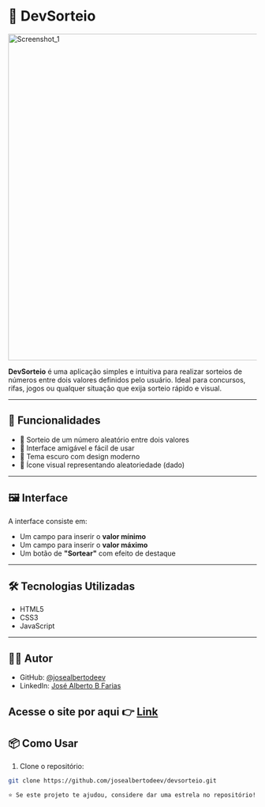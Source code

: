 # 🎲 DevSorteio

<img width="686" height="661" alt="Screenshot_1" src="https://github.com/user-attachments/assets/272d62f6-e8fd-48a5-9358-8b0268c58aa1" />

**DevSorteio** é uma aplicação simples e intuitiva para realizar sorteios de números entre dois valores definidos pelo usuário. Ideal para concursos, rifas, jogos ou qualquer situação que exija sorteio rápido e visual.

---

## 🚀 Funcionalidades

- 🎯 Sorteio de um número aleatório entre dois valores
- 🧮 Interface amigável e fácil de usar
- 🌙 Tema escuro com design moderno
- 🎲 Ícone visual representando aleatoriedade (dado)

---

## 🖼️ Interface

A interface consiste em:

- Um campo para inserir o **valor mínimo**
- Um campo para inserir o **valor máximo**
- Um botão de **"Sortear"** com efeito de destaque

---

## 🛠️ Tecnologias Utilizadas

- HTML5
- CSS3
- JavaScript

---

## 👨‍💻 Autor

- GitHub: [@josealbertodeev](https://github.com/josealbertodeev)
- LinkedIn: [José Alberto B Farias
](https://www.linkedin.com/in/joséalberto)

## Acesse o site por aqui 👉 [Link](https://projeto-dev-sorteio-ni9w.vercel.app)

## 📦 Como Usar

1. Clone o repositório:
```bash
git clone https://github.com/josealbertodeev/devsorteio.git

⭐ Se este projeto te ajudou, considere dar uma estrela no repositório!
